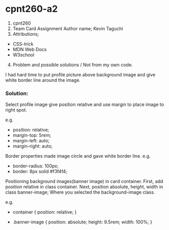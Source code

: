 # cpnt260-a2

1. cpnt260
2. Team Card Assignment
   Author name; Kevin Taguchi
3. Attributions;
- CSS-trick
- MDN Web Docs
- W3school
4. Problem and possible solutions / Not from my own code.

 I had hard time to put profile picture above background image and give white border line around the image.
 
 ### Solution: 
 Select profile image give position relative and use margin to place image to right spot.

 e.g.
  + position: relative;
  + margin-top: 5rem;
  + margin-left: auto;
  + margin-right: auto;
  
  Border properties made image circle and gave white border line.
 e.g.
  - border-radius: 100px;
  - border: 8px solid #f3f4f4;
 
  Positioning background images(banner image) in card container.
  First, add position relative in class container.
  Next, position absolute, height, width in class banner-image; Where you selected the background-image class.
  
  <!-- These code is not my own -->
 e.g.
 - container {
   position: relative;
}
 
- .banner-image {
   position: absolute;
   height: 9.5rem;
   width: 100%;
}


